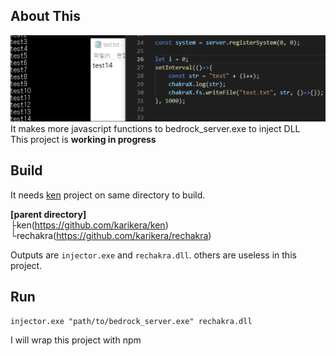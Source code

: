 
## About This
![image](readme_image/image.png)  
It makes more javascript functions to bedrock_server.exe to inject DLL  
This project is **working in progress**

## Build
It needs [ken](https://github.com/karikera/ken) project on same directory to build.  
  
**[parent directory]**  
├ken(https://github.com/karikera/ken)  
└rechakra(https://github.com/karikera/rechakra)  
  
Outputs are `injector.exe` and `rechakra.dll`.  others are useless in this project.  

## Run
`injector.exe "path/to/bedrock_server.exe" rechakra.dll`  
  
I will wrap this project with npm